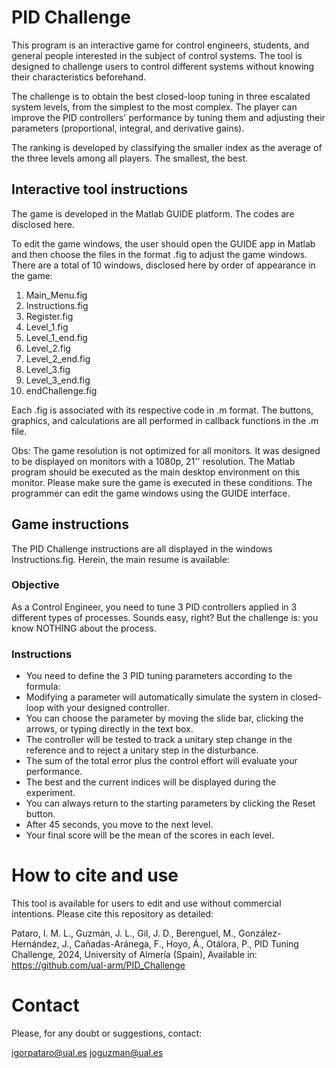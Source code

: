 # PID Challenge

This program is an interactive game for control engineers, students, and general people interested in the subject of control systems. The tool is designed to challenge users to control different systems without knowing their characteristics beforehand. 

The challenge is to obtain the best closed-loop tuning in three escalated system levels, from the simplest to the most complex. The player can improve the PID controllers' performance by tuning them and adjusting their parameters (proportional, integral, and derivative gains).

The ranking is developed by classifying the smaller index as the average of the three levels among all players. The smallest, the best.

## Interactive tool instructions

The game is developed in the Matlab GUIDE platform. The codes are disclosed here. 

To edit the game windows, the user should open the GUIDE app in Matlab and then choose the files in the format .fig to adjust the game windows. 
There are a total of 10 windows, disclosed here by order of appearance in the game:

1) Main_Menu.fig
2) Instructions.fig
3) Register.fig
4) Level_1.fig
5) Level_1_end.fig
6) Level_2.fig
7) Level_2_end.fig
8) Level_3.fig
9) Level_3_end.fig
10) endChallenge.fig

Each .fig is associated with its respective code in .m format. The buttons, graphics, and calculations are all performed in callback functions in the .m file.

Obs: The game resolution is not optimized for all monitors. It was designed to be displayed on monitors with a 1080p, 21'' resolution. The Matlab program should be executed as the main desktop environment on this monitor. Please make sure the game is executed in these conditions. The programmer can edit the game windows using the GUIDE interface.

## Game instructions

The PID Challenge instructions are all displayed in the windows Instructions.fig. Herein, the main resume is available:

### Objective

As a Control Engineer, you need to tune 3 PID controllers applied in 3 different types of processes.
Sounds easy, right? But the challenge is:  you know NOTHING about the process.

### Instructions

- You need to define the 3 PID tuning parameters according to the formula:
- Modifying a parameter will automatically simulate the system in closed-loop with your designed controller.
- You can choose the parameter by moving the slide bar, clicking the arrows, or typing directly in the text box.
- The controller will be tested to track a unitary step change in the reference and to reject  a unitary step in the disturbance.
- The sum of the total error plus the control effort will evaluate your performance.
- The best and the current indices will be displayed during the experiment.
- You can always return to the starting parameters by clicking the Reset button.
- After 45 seconds, you move to the next level.
- Your final score will be the mean of the scores in each level.

# How to cite and use

This tool is available for users to edit and use without commercial intentions. Please cite this repository as detailed:

Pataro, I. M. L., Guzmán, J. L., Gil, J. D., Berenguel, M., González-Hernández, J., Cañadas-Aránega, F., Hoyo, Á., Otálora, P., PID Tuning Challenge, 2024, University of Almería (Spain), Available in: https://github.com/ual-arm/PID_Challenge

# Contact

Please, for any doubt or suggestions, contact:

igorpataro@ual.es
joguzman@ual.es
